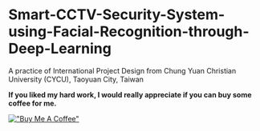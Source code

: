# Smart-CCTV-Security-System-using-Facial-Recognition-through-Deep-Learning
A practice of International Project Design from Chung Yuan Christian University (CYCU), Taoyuan City, Taiwan

**If you liked my hard work, I would really appreciate if you can buy some coffee for me.**

[!["Buy Me A Coffee"](https://www.buymeacoffee.com/assets/img/custom_images/orange_img.png)](https://www.buymeacoffee.com/frosteen)
